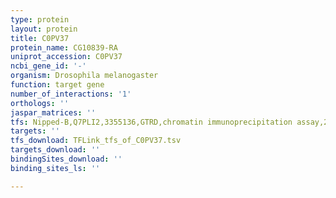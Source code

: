 ```yaml
---
type: protein
layout: protein
title: C0PV37
protein_name: CG10839-RA
uniprot_accession: C0PV37
ncbi_gene_id: '-'
organism: Drosophila melanogaster
function: target gene
number_of_interactions: '1'
orthologs: ''
jaspar_matrices: ''
tfs: Nipped-B,Q7PLI2,3355136,GTRD,chromatin immunoprecipitation assay,27924024%5Buid%5D,No
targets: ''
tfs_download: TFLink_tfs_of_C0PV37.tsv
targets_download: ''
bindingSites_download: ''
binding_sites_ls: ''

---
```

